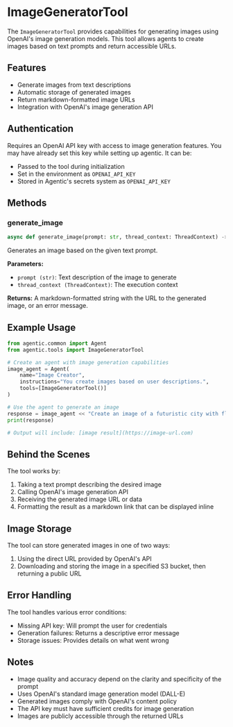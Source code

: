 # ImageGeneratorTool

The `ImageGeneratorTool` provides capabilities for generating images using OpenAI's image generation models. This tool allows agents to create images based on text prompts and return accessible URLs.

## Features

- Generate images from text descriptions
- Automatic storage of generated images
- Return markdown-formatted image URLs
- Integration with OpenAI's image generation API

## Authentication

Requires an OpenAI API key with access to image generation features. You may have already set this key while setting up agentic. It can be:

- Passed to the tool during initialization
- Set in the environment as `OPENAI_API_KEY` 
- Stored in Agentic's secrets system as `OPENAI_API_KEY`

## Methods

### generate_image

```python
async def generate_image(prompt: str, thread_context: ThreadContext) -> str
```

Generates an image based on the given text prompt.

**Parameters:**

- `prompt (str)`: Text description of the image to generate
- `thread_context (ThreadContext)`: The execution context

**Returns:**
A markdown-formatted string with the URL to the generated image, or an error message.

## Example Usage

```python
from agentic.common import Agent
from agentic.tools import ImageGeneratorTool

# Create an agent with image generation capabilities
image_agent = Agent(
    name="Image Creator",
    instructions="You create images based on user descriptions.",
    tools=[ImageGeneratorTool()]
)

# Use the agent to generate an image
response = image_agent << "Create an image of a futuristic city with flying cars and tall glass buildings"
print(response)

# Output will include: [image result](https://image-url.com)
```

## Behind the Scenes

The tool works by:

1. Taking a text prompt describing the desired image
2. Calling OpenAI's image generation API
3. Receiving the generated image URL or data
4. Formatting the result as a markdown link that can be displayed inline

## Image Storage

The tool can store generated images in one of two ways:

1. Using the direct URL provided by OpenAI's API
2. Downloading and storing the image in a specified S3 bucket, then returning a public URL

## Error Handling

The tool handles various error conditions:

- Missing API key: Will prompt the user for credentials
- Generation failures: Returns a descriptive error message
- Storage issues: Provides details on what went wrong

## Notes

- Image quality and accuracy depend on the clarity and specificity of the prompt
- Uses OpenAI's standard image generation model (DALL-E)
- Generated images comply with OpenAI's content policy
- The API key must have sufficient credits for image generation
- Images are publicly accessible through the returned URLs
